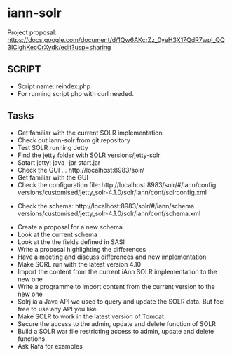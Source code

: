 iann-solr
=========
Project proposal:
https://docs.google.com/document/d/1Qw6AKcrZz_0yeH3X17QdR7wpI_QQ3ICighKecCrXydk/edit?usp=sharing

SCRIPT
------
- Script name: reindex.php
- For running script php with curl needed.

Tasks
-----
- Get familiar with the current SOLR implementation
- Check out iann-solr from git repository
- Test SOLR running Jetty
- Find the jetty folder with SOLR versions/jetty-solr
- Satart jetty: java -jar start.jar
- Check the GUI … http://localhost:8983/solr/
- Get familiar with the GUI
- Check the configuration file: http://localhost:8983/solr/#/iann/config
versions/customised/jetty_solr-4.1.0/solr/iann/conf/solrconfig.xml

* Check the schema: http://localhost:8983/solr/#/iann/schema
versions/customised/jetty_solr-4.1.0/solr/iann/conf/schema.xml

- Create a proposal for a new schema
- Look at the current schema
- Look at the the fields defined in SASI
- Write a proposal highlighting the differences
- Have a meeting and discuss differences and new implementation
- Make SORL run with the latest version 4.10
- Import the content from the current iAnn SOLR implementation to the new one
- Write a programme to import content from the current version to the new one
- Solrj ia a Java API we used to query and update the SOLR data. But feel free to use any API you like.
- Make SOLR to work in the latest version of Tomcat
- Secure the access to the admin, update and delete function of SOLR
- Build a SOLR war file restricting access to admin, update and delete functions
- Ask Rafa for examples
